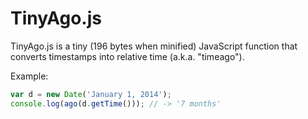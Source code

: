 TinyAgo.js
==========

TinyAgo.js is a tiny (196 bytes when minified) JavaScript function that converts
timestamps into relative time (a.k.a. "timeago").

Example:

```javascript
var d = new Date('January 1, 2014');
console.log(ago(d.getTime())); // -> '7 months'
```
